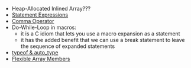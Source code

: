 - Heap-Allocated Inlined Array???
- [Statement Expressions](https://gcc.gnu.org/onlinedocs/gcc/Statement-Exprs.html)
- [Comma Operator](https://en.wikipedia.org/wiki/Comma_operator)
- Do-While-Loop in macros:
  - it is a C idiom that lets you use a macro expansion as a statement
  - it has the added benefit that we can use a break statement to leave the sequence of expanded statements
- [typeof & auto_type](https://gcc.gnu.org/onlinedocs/gcc/Typeof.html)
- [Flexible Array Members](https://en.wikipedia.org/wiki/Flexible_array_member)
